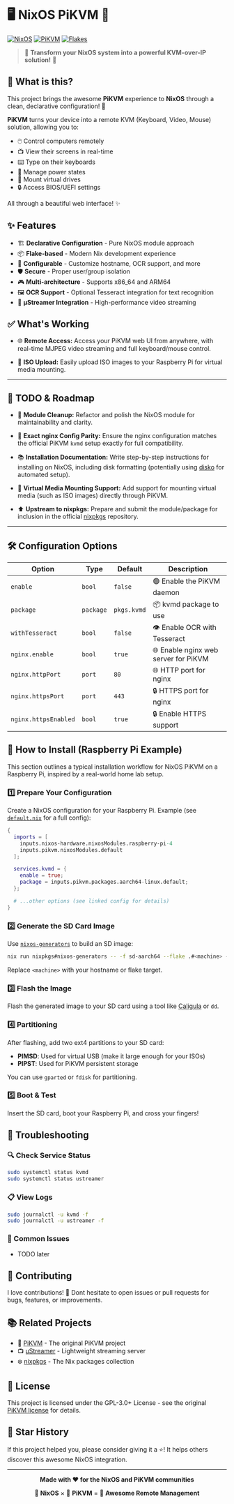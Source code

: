 # 🖥️ NixOS PiKVM 🥧

[![NixOS](https://img.shields.io/badge/NixOS-5277C3?style=for-the-badge&logo=nixos&logoColor=white)](https://nixos.org/)
[![PiKVM](https://img.shields.io/badge/PiKVM-FF6B35?style=for-the-badge&logo=raspberry-pi&logoColor=white)](https://pikvm.org/)
[![Flakes](https://img.shields.io/badge/Nix_Flakes-7E7EFF?style=for-the-badge&logo=nixos&logoColor=white)](https://nixos.wiki/wiki/Flakes)

> 🚀 **Transform your NixOS system into a powerful KVM-over-IP solution!** 🌟

## 🎯 What is this?

This project brings the awesome **PiKVM** experience to **NixOS** through a clean, declarative configuration! 🎉

**PiKVM** turns your device into a remote KVM (Keyboard, Video, Mouse) solution, allowing you to:
- 🖱️ Control computers remotely
- 📺 View their screens in real-time
- ⌨️ Type on their keyboards
- 🔌 Manage power states
- 💾 Mount virtual drives
- 🔒 Access BIOS/UEFI settings

All through a beautiful web interface! ✨

## ✨ Features

- 🏗️ **Declarative Configuration** - Pure NixOS module approach
- 📦 **Flake-based** - Modern Nix development experience
- 🔧 **Configurable** - Customize hostname, OCR support, and more
- 🛡️ **Secure** - Proper user/group isolation
- 🎮 **Multi-architecture** - Supports x86_64 and ARM64
- 🖼️ **OCR Support** - Optional Tesseract integration for text recognition
- 🌊 **µStreamer Integration** - High-performance video streaming

## ✅ What's Working

- 🌐 **Remote Access:**
  Access your PiKVM web UI from anywhere, with real-time MJPEG video streaming and full keyboard/mouse control.

- 💾 **ISO Upload:**
  Easily upload ISO images to your Raspberry Pi for virtual media mounting.

---

## 📝 TODO & Roadmap

- 🧹 **Module Cleanup:**
  Refactor and polish the NixOS module for maintainability and clarity.

- 🔄 **Exact nginx Config Parity:**
  Ensure the nginx configuration matches the official PiKVM `kvmd` setup exactly for full compatibility.

- 📚 **Installation Documentation:**
  Write step-by-step instructions for installing on NixOS, including disk formatting (potentially using [disko](https://github.com/nix-community/disko) for automated setup).

- 🚀 **Virtual Media Mounting Support:**
  Add support for mounting virtual media (such as ISO images) directly through PiKVM.

- ⬆️ **Upstream to nixpkgs:**
  Prepare and submit the module/package for inclusion in the official [nixpkgs](https://github.com/NixOS/nixpkgs) repository.

---

## 🛠️ Configuration Options

| Option                        | Type      | Default      | Description                                         |
|-------------------------------|-----------|--------------|-----------------------------------------------------|
| `enable`                      | `bool`    | `false`      | 🟢 Enable the PiKVM daemon                          |
| `package`                     | `package` | `pkgs.kvmd`  | 📦 kvmd package to use                              |
| `withTesseract`               | `bool`    | `false`      | 👁️ Enable OCR with Tesseract                        |
| `nginx.enable`                | `bool`    | `true`       | 🌐 Enable nginx web server for PiKVM                |
| `nginx.httpPort`              | `port`    | `80`         | 🌐 HTTP port for nginx                              |
| `nginx.httpsPort`             | `port`    | `443`        | 🔒 HTTPS port for nginx                             |
| `nginx.httpsEnabled`          | `bool`    | `true`       | 🔒 Enable HTTPS support                             |

## 🚀 How to Install (Raspberry Pi Example)

This section outlines a typical installation workflow for NixOS PiKVM on a Raspberry Pi, inspired by a real-world home lab setup.

### 1️⃣ Prepare Your Configuration

Create a NixOS configuration for your Raspberry Pi.
Example (see [`default.nix`](https://forge.onyx.ovh/eymeric/flake/src/branch/main/systems/lilas/default.nix) for a full config):

```nix
{
  imports = [
    inputs.nixos-hardware.nixosModules.raspberry-pi-4
    inputs.pikvm.nixosModules.default
  ];

  services.kvmd = {
    enable = true;
    package = inputs.pikvm.packages.aarch64-linux.default;
  };

  # ...other options (see linked config for details)
}
```

### 2️⃣ Generate the SD Card Image

Use [`nixos-generators`](https://github.com/nix-community/nixos-generators) to build an SD image:

```bash
nix run nixpkgs#nixos-generators -- -f sd-aarch64 --flake .#<machine> --system aarch64-linux -o ./<machine>-sd-aarch64
```

Replace `<machine>` with your hostname or flake target.

### 3️⃣ Flash the Image

Flash the generated image to your SD card using a tool like [Caligula](https://github.com/ifd3f/caligula) or `dd`.

### 4️⃣ Partitioning

After flashing, add two ext4 partitions to your SD card:
- **PIMSD**: Used for virtual USB (make it large enough for your ISOs)
- **PIPST**: Used for PiKVM persistent storage

You can use `gparted` or `fdisk` for partitioning.

### 5️⃣ Boot & Test

Insert the SD card, boot your Raspberry Pi, and cross your fingers!

## 🐛 Troubleshooting

### 🔍 Check Service Status
```bash
sudo systemctl status kvmd
sudo systemctl status ustreamer
```

### 📋 View Logs
```bash
sudo journalctl -u kvmd -f
sudo journalctl -u ustreamer -f
```

### 🏥 Common Issues

- TODO later

## 🤝 Contributing

I love contributions! 💝
Dont hesitate to open issues or pull requests for bugs, features, or improvements.

## 📚 Related Projects

- 🥧 [PiKVM](https://github.com/pikvm/kvmd) - The original PiKVM project
- 📺 [µStreamer](https://github.com/pikvm/ustreamer) - Lightweight streaming server
- ❄️ [nixpkgs](https://github.com/NixOS/nixpkgs) - The Nix packages collection

## 📄 License

This project is licensed under the GPL-3.0+ License - see the original [PiKVM license](https://github.com/pikvm/kvmd/blob/master/LICENSE) for details.

## 🌟 Star History

If this project helped you, please consider giving it a ⭐! It helps others discover this awesome NixOS integration.

---

<div align="center">

**Made with ❤️ for the NixOS and PiKVM communities**

🐧 **NixOS** × 🥧 **PiKVM** = 🚀 **Awesome Remote Management**

</div>
